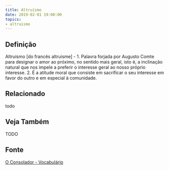 ```yaml
---
title: Altruísmo
date: 2019-02-01 19:00:00
topics:
- altruismo
---
```


## Definição
Altruísmo [do francês altruisme] - 1. Palavra forjada por Augusto Comte para
designar o amor ao próximo, no sentido mais geral, isto é, a inclinação natural
que nos impele a preferir o interesse geral ao nosso próprio interesse. 2. É a
atitude moral que consiste em sacrificar o seu interesse em favor do outro e em
especial à comunidade.

## Relacionado
todo

## Veja Também
TODO

## Fonte
[O Consolador - Vocabulário](http://www.oconsolador.com.br/linkfixo/vocabulario/principal.html)
